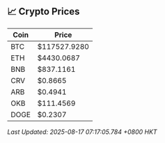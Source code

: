 ## 📈 Crypto Prices

| Coin | Price |
| ---- | ----- |
| BTC | $117527.9280 |
| ETH | $4430.0687 |
| BNB | $837.1161 |
| CRV | $0.8665 |
| ARB | $0.4941 |
| OKB | $111.4569 |
| DOGE | $0.2307 |

_Last Updated: 2025-08-17 07:17:05.784 +0800 HKT_
